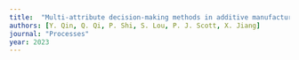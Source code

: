 ```yaml
---
title:  "Multi-attribute decision-making methods in additive manufacturing: The state of the art"
authors: [Y. Qin, Q. Qi, P. Shi, S. Lou, P. J. Scott, X. Jiang]
journal: "Processes"
year: 2023
---
```


